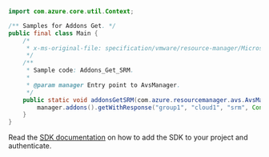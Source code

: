 ```java
import com.azure.core.util.Context;

/** Samples for Addons Get. */
public final class Main {
    /*
     * x-ms-original-file: specification/vmware/resource-manager/Microsoft.AVS/stable/2021-12-01/examples/Addons_Get_SRM.json
     */
    /**
     * Sample code: Addons_Get_SRM.
     *
     * @param manager Entry point to AvsManager.
     */
    public static void addonsGetSRM(com.azure.resourcemanager.avs.AvsManager manager) {
        manager.addons().getWithResponse("group1", "cloud1", "srm", Context.NONE);
    }
}
```

Read the [SDK documentation](https://github.com/Azure/azure-sdk-for-java/blob/azure-resourcemanager-avs_1.0.0-beta.3/sdk/avs/azure-resourcemanager-avs/README.md) on how to add the SDK to your project and authenticate.
